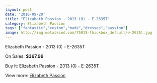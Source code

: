 ```yaml
---
layout: post
date: '2016-09-20'
title: "Elizabeth Passion - 2013 (0) - E-2635T"
category: Elizabeth Passion
tags: ["fantastic","custom","made","dresses","passion"]
image: http://img.metalkind.com/75015-thickbox_default/e-2635t.jpg
---
```

Elizabeth Passion - 2013 (0) - E-2635T

On Sales: **$367.99**
<a href="https://www.metalkind.com/en/elizabeth-passion/1479-e-2635t.html"><amp-img layout="responsive" width="600" height="600" src="//img.metalkind.com/75015-thickbox_default/e-2635t.jpg" alt="Elizabeth Passion - 2013 (0) - E-2635T 0" /></a>
<a href="https://www.metalkind.com/en/elizabeth-passion/1479-e-2635t.html"><amp-img layout="responsive" width="600" height="600" src="//img.metalkind.com/75016-thickbox_default/e-2635t.jpg" alt="Elizabeth Passion - 2013 (0) - E-2635T 1" /></a>

Buy it: [Elizabeth Passion - 2013 (0) - E-2635T](https://www.metalkind.com/en/elizabeth-passion/1479-e-2635t.html "Elizabeth Passion - 2013 (0) - E-2635T")

View more: [Elizabeth Passion](https://www.metalkind.com/en/43-elizabeth-passion "Elizabeth Passion")